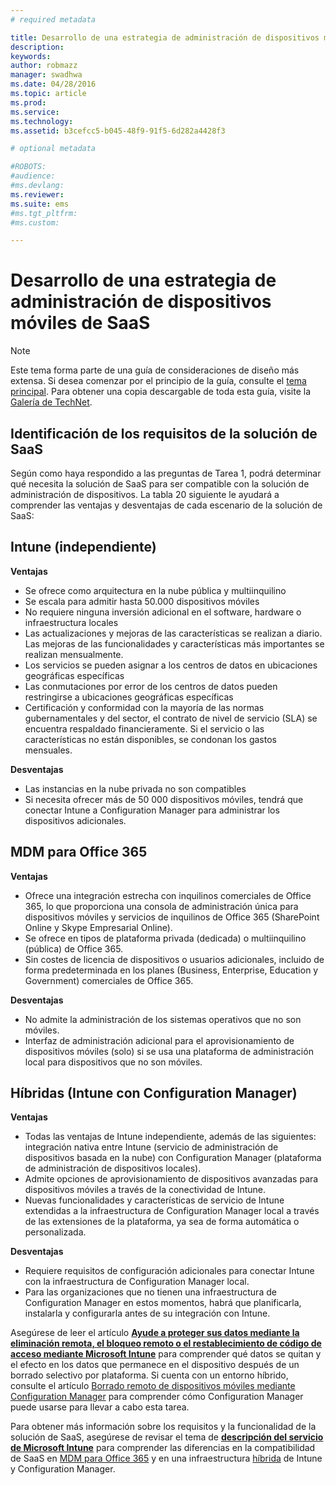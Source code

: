 ```yaml
---
# required metadata

title: Desarrollo de una estrategia de administración de dispositivos móviles de SaaS
description:
keywords:
author: robmazz
manager: swadhwa
ms.date: 04/28/2016
ms.topic: article
ms.prod:
ms.service:
ms.technology:
ms.assetid: b3cefcc5-b045-48f9-91f5-6d282a4428f3

# optional metadata

#ROBOTS:
#audience:
#ms.devlang:
ms.reviewer: 
ms.suite: ems
#ms.tgt_pltfrm:
#ms.custom:

---
```


# Desarrollo de una estrategia de administración de dispositivos móviles de SaaS

>[!NOTE]
>Este tema forma parte de una guía de consideraciones de diseño más extensa. Si desea comenzar por el principio de la guía, consulte el [tema principal](mdm-design-considerations-guide.md). Para obtener una copia descargable de toda esta guía, visite la [Galería de TechNet](https://gallery.technet.microsoft.com/Mobile-Device-Management-7d401582).

## Identificación de los requisitos de la solución de SaaS

Según como haya respondido a las preguntas de Tarea 1, podrá determinar qué necesita la solución de SaaS para ser compatible con la solución de administración de dispositivos. La tabla 20 siguiente le ayudará a comprender las ventajas y desventajas de cada escenario de la solución de SaaS:

## Intune (independiente)

**Ventajas**

- Se ofrece como arquitectura en la nube pública y multiinquilino
- Se escala para admitir hasta 50.000 dispositivos móviles
- No requiere ninguna inversión adicional en el software, hardware o infraestructura locales
- Las actualizaciones y mejoras de las características se realizan a diario. Las mejoras de las funcionalidades y características más importantes se realizan mensualmente.
- Los servicios se pueden asignar a los centros de datos en ubicaciones geográficas específicas
- Las conmutaciones por error de los centros de datos pueden restringirse a ubicaciones geográficas específicas
- Certificación y conformidad con la mayoría de las normas gubernamentales y del sector, el contrato de nivel de servicio (SLA) se encuentra respaldado financieramente. Si el servicio o las características no están disponibles, se condonan los gastos mensuales.

**Desventajas**

- Las instancias en la nube privada no son compatibles
- Si necesita ofrecer más de 50 000 dispositivos móviles, tendrá que conectar Intune a Configuration Manager para administrar los dispositivos adicionales.

## MDM para Office 365

**Ventajas**

- Ofrece una integración estrecha con inquilinos comerciales de Office 365, lo que proporciona una consola de administración única para dispositivos móviles y servicios de inquilinos de Office 365 (SharePoint Online y Skype Empresarial Online).
- Se ofrece en tipos de plataforma privada (dedicada) o multiinquilino (pública) de Office 365.
- Sin costes de licencia de dispositivos o usuarios adicionales, incluido de forma predeterminada en los planes (Business, Enterprise, Education y Government) comerciales de Office 365.

**Desventajas**

- No admite la administración de los sistemas operativos que no son móviles.
- Interfaz de administración adicional para el aprovisionamiento de dispositivos móviles (solo) si se usa una plataforma de administración local para dispositivos que no son móviles.

## Híbridas (Intune con Configuration Manager)

**Ventajas**

- Todas las ventajas de Intune independiente, además de las siguientes: integración nativa entre Intune (servicio de administración de dispositivos basada en la nube) con Configuration Manager (plataforma de administración de dispositivos locales).
- Admite opciones de aprovisionamiento de dispositivos avanzadas para dispositivos móviles a través de la conectividad de Intune.
- Nuevas funcionalidades y características de servicio de Intune extendidas a la infraestructura de Configuration Manager local a través de las extensiones de la plataforma, ya sea de forma automática o personalizada.

**Desventajas**

- Requiere requisitos de configuración adicionales para conectar Intune con la infraestructura de Configuration Manager local.
- Para las organizaciones que no tienen una infraestructura de Configuration Manager en estos momentos, habrá que planificarla, instalarla y configurarla antes de su integración con Intune.

Asegúrese de leer el artículo **[Ayude a proteger sus datos mediante la eliminación remota, el bloqueo remoto o el restablecimiento de código de acceso mediante Microsoft Intune](https://technet.microsoft.com/library/jj676679.aspx)** para comprender qué datos se quitan y el efecto en los datos que permanece en el dispositivo después de un borrado selectivo por plataforma. Si cuenta con un entorno híbrido, consulte el artículo [Borrado remoto de dispositivos móviles mediante Configuration Manager](https://technet.microsoft.com/library/dn956981.aspx) para comprender cómo Configuration Manager puede usarse para llevar a cabo esta tarea.

Para obtener más información sobre los requisitos y la funcionalidad de la solución de SaaS, asegúrese de revisar el tema de **[descripción del servicio de Microsoft Intune](https://technet.microsoft.com/library/dn600286.aspx)** para comprender las diferencias en la compatibilidad de SaaS en [MDM para Office 365](https://technet.microsoft.com/library/faa7d8e5-645d-4d59-839c-c8d4c1869e4a(v=technet.10).aspx) y en una infraestructura [híbrida](https://technet.microsoft.com/library/jj884158.aspx) de Intune y Configuration Manager.

<!--HONumber=Apr16_HO2-->


